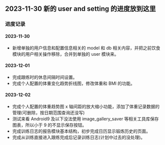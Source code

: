 ## 2023-11-30 新的 user and setting 的进度放到这里

### 进度记录

#### 2023-11-30

- 新增单独的用户信息和配置信息相关的 model 和 db 相关内容，并把之前饮食模块的用户相关操作移除，合并到单独的 user 模块来。

#### 2023-12-01

- 完成跟练时的休息间隔时间设置。
- 完成个人配置的体重变化趋势折线图，修改体重和 BMI 的功能。

#### 2023-12-02

- 完成个人配置的体重趋势图 x 轴间距的放大缩小功能，添加了体重记录数据的管理(可删除，按日期范围查询还没写)
- 测试来看 Android9 及以下没法使用 image_gallery_saver 等相关工具库保存图表，所以小于 9 的不显示保存按钮。
- 完成训练日志的报告模块基本结构，初步完成日历显示锻炼历史的页面。
- 完成从训练直接进入跟练完成后记录训练日志(计划中过去的没处理)。
